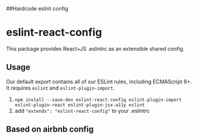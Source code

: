 ##Hardcode eslint config

# eslint-react-config

This package provides React+JS .eslintrc as an extensible shared config.

## Usage

Our default export contains all of our ESLint rules, including ECMAScript 6+. It requires `eslint` and `eslint-plugin-import`.

1. `npm install --save-dev eslint-react-config eslint-plugin-import eslint-plugin-react eslint-plugin-jsx-a11y eslint`
2. add `"extends": "eslint-react-config"` to your .eslintrc

## Based on airbnb config
